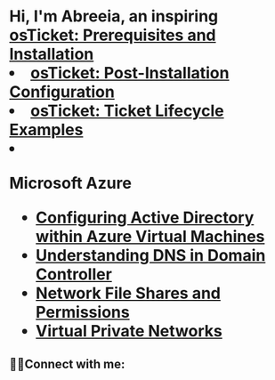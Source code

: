 
<h1>Hi, I'm Abreeia, an inspiring <a href="https://linkedin.com/brea-banks-20361a26a/>IT Professional</a>☺</h1>

<h2🏽‍💻👩🏽‍💻>💻 Information Technology Projects:</h2>

- <b>osTicket (Help Desk Ticketing System)</b>
  - [osTicket: Prerequisites and Installation](https://github.com/Abreeia/osticket-prereqs)
  - [osTicket: Post-Installation Configuration](https://github.com/Abreeia/post-install-config)
  - [osTicket: Ticket Lifecycle Examples](https://github.com/Abreeia/ticket-lifecycle)
- <b>Microsoft Azure</b>

  - [Configuring Active Directory within Azure Virtual Machines](https://github.com/Abreeia/configure-ad)
  - [Understanding DNS in Domain Controller](https://github.com/Abreeia/DNS-Azure)
  - [Network File Shares and Permissions](https://github.com/Abreeia/network-file-share)
  - [Virtual Private Networks](https://github.com/Abreeia/vpn-discover)

  
  

<h2>🤳🏽Connect with me:</h2>

[linkedin]: https://linkedin.com/brea-banks-20361a26a/
